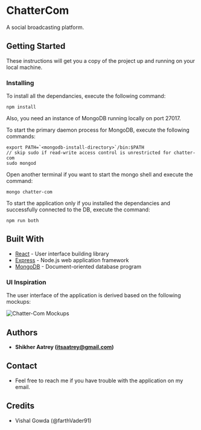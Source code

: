 # ChatterCom

A social broadcasting platform.

## Getting Started

These instructions will get you a copy of the project up and running on your local machine.

### Installing

To install all the dependancies, execute the following command:
```
npm install
```

Also, you need an instance of MongoDB running locally on port 27017.

To start the primary daemon process for MongoDB, execute the following commands:
```
export PATH=`<mongodb-install-directory>`/bin:$PATH
// skip sudo if read-write access control is unrestricted for chatter-com
sudo mongod
```

Open another terminal if you want to start the mongo shell and execute the command:
```
mongo chatter-com
```

To start the application only if you installed the dependancies and successfully connected to the DB, execute the command:

```
npm run both
```

## Built With

* [React](http://facebook.github.io/react/) - User interface building library
* [Express](https://expressjs.com/) - Node.js web application framework
* [MongoDB](https://mongodb.com/) - Document-oriented database program

### UI Inspiration

The user interface of the application is derived based on the following mockups:

![Chatter-Com Mockups](https://raw.githubusercontent.com/callmeaatrey/cleopatra/master/server/static/img/mockups/mockup_compilation.png)

## Authors

* **Shikher Aatrey (itsaatrey@gmail.com)**

## Contact

* Feel free to reach me if you have trouble with the application on my email.

## Credits

* Vishal Gowda (@farthVader91)

